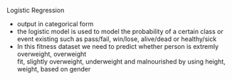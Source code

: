   Logistic Regression
  
  - output in categorical form
  -  the logistic model is used to model the probability of a certain class or event
     existing such as pass/fail, win/lose, alive/dead or healthy/sick
  - In this fitness dataset we need to predict whether person is extremly overweight, overweight             
     fit, slightly overweight, underweight and malnourished by using height, weight, based on gender
   